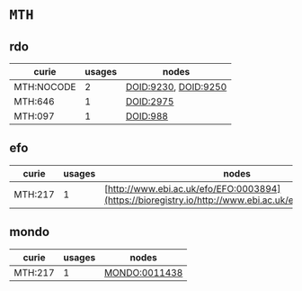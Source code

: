 # `MTH`

## rdo

| curie      |   usages | nodes                                                                                        |
|------------|----------|----------------------------------------------------------------------------------------------|
| MTH:NOCODE |        2 | [DOID:9230](https://bioregistry.io/DOID:9230), [DOID:9250](https://bioregistry.io/DOID:9250) |
| MTH:646    |        1 | [DOID:2975](https://bioregistry.io/DOID:2975)                                                |
| MTH:097    |        1 | [DOID:988](https://bioregistry.io/DOID:988)                                                  |

## efo

| curie   |   usages | nodes                                                                                               |
|---------|----------|-----------------------------------------------------------------------------------------------------|
| MTH:217 |        1 | [http://www.ebi.ac.uk/efo/EFO:0003894](https://bioregistry.io/http://www.ebi.ac.uk/efo/EFO:0003894) |

## mondo

| curie   |   usages | nodes                                                 |
|---------|----------|-------------------------------------------------------|
| MTH:217 |        1 | [MONDO:0011438](https://bioregistry.io/MONDO:0011438) |

